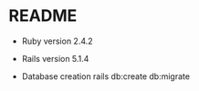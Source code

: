 # README

* Ruby version
  2.4.2
* Rails version
  5.1.4

* Database creation
  rails db:create db:migrate
